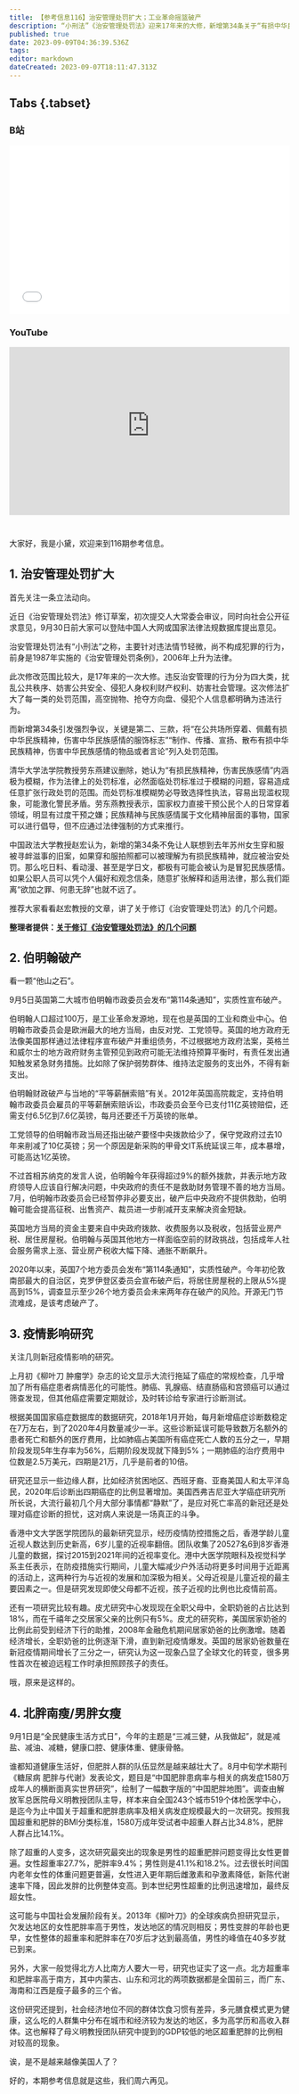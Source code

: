 ```yaml
---
title: 【参考信息116】治安管理处罚扩大；工业革命摇篮破产
description: “小刑法”《治安管理处罚法》迎来17年来的大修，新增第34条关于“有损中华民族精神，伤害中华民族感情”的条款引发激烈争议，让人想起去年苏州女生穿和服被寻衅滋事的旧案，会越来越多吗？工业革命起源地、英国第二大城市伯明翰实质性破产，是英国2020年以来的第七个。开源无门，节流难成，是该考虑破产。谁都知道健康生活好，但肥胖人群的队伍显然是越来越壮大了。上个月，有论文绘制出最详尽的中国肥胖地图，你被戳中了吗？
published: true
date: 2023-09-09T04:36:39.536Z
tags: 
editor: markdown
dateCreated: 2023-09-07T18:11:47.313Z
---
```


## Tabs {.tabset}
### B站
<div style="position: relative; padding: 30% 45%;">
<iframe style="position: absolute; width: 100%; height: 100%; left: 0; top: 0;" src="//player.bilibili.com/player.html?&bvid=BV1dh4y1e77C&page=1&as_wide=1&high_quality=1&danmaku=1&autoplay=0" scrolling="no" border="0" frameborder="no" framespacing="0" allowfullscreen="true"></iframe>
</div>

### YouTube
<div style="position: relative; padding: 30% 45%;">
<iframe style="position: absolute; top: 0; left: 0; width: 100%; height: 100%;" src="https://www.youtube-nocookie.com/embed/YouTubeVID" title="YouTube video player" frameborder="0" allow="accelerometer; autoplay; clipboard-write; encrypted-media; gyroscope; picture-in-picture" allowfullscreen></iframe>
</div>

#

大家好，我是小黛，欢迎来到116期参考信息。

## 1. 治安管理处罚扩大

首先关注一条立法动向。

近日《治安管理处罚法》修订草案，初次提交人大常委会审议，同时向社会公开征求意见，9月30日前大家可以登陆中国人大网或国家法律法规数据库提出意见。

治安管理处罚法有“小刑法”之称，主要针对违法情节轻微，尚不构成犯罪的行为，前身是1987年实施的《治安管理处罚条例》，2006年上升为法律。

此次修改范围比较大，是17年来的一次大修。违反治安管理的行为分为四大类，扰乱公共秩序、妨害公共安全、侵犯人身权利财产权利、妨害社会管理。这次修法扩大了每一类的处罚范围，高空抛物、抢夺方向盘、侵犯个人信息都明确为违法行为。

而新增第34条引发强烈争议，关键是第二、三款，将“在公共场所穿着、佩戴有损中华民族精神，伤害中华民族感情的服饰标志”“制作、传播、宣扬、散布有损中华民族精神，伤害中华民族感情的物品或者言论”列入处罚范围。

清华大学法学院教授劳东燕建议删除，她认为“有损民族精神，伤害民族感情”内涵极为模糊，作为法律上的处罚标准，必然面临处罚标准过于模糊的问题，容易造成任意扩张行政处罚的范围。而处罚标准模糊势必导致选择性执法，容易出现滥权现象，可能激化警民矛盾。劳东燕教授表示，国家权力直接干预公民个人的日常穿着领域，明显有过度干预之嫌；民族精神与民族感情属于文化精神层面的事物，国家可以进行倡导，但不应通过法律强制的方式来推行。

中国政法大学教授赵宏认为，新增的第34条不免让人联想到去年苏州女生穿和服被寻衅滋事的旧案，如果穿和服拍照都可以被理解为有损民族精神，就应被治安处罚。那么吃日料、看动漫、甚至是学日文，都极有可能会被认为是冒犯民族感情。如果公职人员可以凭个人偏好和观念信条，随意扩张解释和适用法律，那么我们距离“欲加之罪、何患无辞”也就不远了。

推荐大家看看赵宏教授的文章，讲了关于修订《治安管理处罚法》的几个问题。

**整理者提供：[关于修订《治安管理处罚法》的几个问题](https://i.ifeng.com/c/8SrCr8t1itK)**

## 2. 伯明翰破产

看一颗“他山之石”。

9月5日英国第二大城市伯明翰市政委员会发布“第114条通知”，实质性宣布破产。

伯明翰人口超过100万，是工业革命发源地，现在也是英国的工业和商业中心。伯明翰市政委员会是欧洲最大的地方当局，由反对党、工党领导。英国的地方政府无法像美国那样通过法律程序宣布破产并重组债务，不过根据地方政府法案，英格兰和威尔士的地方政府财务主管预见到政府可能无法维持预算平衡时，有责任发出通知触发紧急财务措施。比如除了保护弱势群体、维持法定服务的支出外，不得有新支出。

伯明翰财政破产与当地的“平等薪酬索赔”有关。2012年英国高院裁定，支持伯明翰市政委员会雇员的平等薪酬索赔诉讼，市政委员会至今已支付11亿英镑赔偿，还需支付6.5亿到7.6亿英镑，每月还要还千万英镑的账单。

工党领导的伯明翰市政当局还指出破产要怪中央拨款给少了，保守党政府过去10年来削减了10亿英镑；另一个原因是新采购的甲骨文IT系统延误三年，成本暴增，可能高达1亿英镑。

不过首相苏纳克的发言人说，伯明翰今年获得超过9%的额外拨款，并表示地方政府领导人应该自行解决问题，中央政府的责任不是救助财务管理不善的地方当局。7月，伯明翰市政委员会已经暂停非必要支出，破产后中央政府不提供救助，伯明翰可能会提高征税、出售资产、裁员进一步削减开支来解决资金短缺。

英国地方当局的资金主要来自中央政府拨款、收费服务以及税收，包括营业房产税、居住房屋税。伯明翰与英国其他地方一样面临空前的财政挑战，包括成年人社会服务需求上涨、营业房产税收大幅下降、通胀不断飙升。

2020年以来，英国7个地方委员会发布“第114条通知”，实质性破产。今年初伦敦南部最大的自治区，克罗伊登区委员会宣布破产后，将居住房屋税的上限从5%提高到15%，调查显示至少26个地方委员会未来两年存在破产的风险。开源无门节流难成，是该考虑破产了。


## 3. 疫情影响研究

关注几则新冠疫情影响的研究。

上月初《柳叶刀 肿瘤学》杂志的论文显示大流行拖延了癌症的常规检查，几乎增加了所有癌症患者病情恶化的可能性。肺癌、乳腺癌、结直肠癌和宫颈癌可以通过筛查发现，但其他癌症需要定期就诊，及时转诊给专家进行诊断测试。

根据美国国家癌症数据库的数据研究，2018年1月开始，每月新增癌症诊断数稳定在7万左右，到了2020年4月数量减少一半。这些诊断延误可能导致数万名额外的患者死亡和额外的医疗费用，比如肺癌占美国所有癌症死亡人数的五分之一，早期阶段发现5年生存率为56%，后期阶段发现就下降到5%；一期肺癌的治疗费用中位数是2.5万美元，四期是21万，几乎是前者的10倍。

研究还显示一些边缘人群，比如经济贫困地区、西班牙裔、亚裔美国人和太平洋岛民，2020年后诊断出四期癌症的比例显著增加。美国西弗吉尼亚大学癌症研究所所长说，大流行最初几个月大部分事情都“静默”了，是应对死亡率高的新冠还是处理对癌症诊断的担忧，这对病人来说是一场真正的斗争。

香港中文大学医学院团队的最新研究显示，经历疫情防控措施之后，香港学龄儿童近视人数达到历史新高，6岁儿童的近视率翻倍。团队收集了20527名6到8岁香港儿童的数据，探讨2015到2021年间的近视率变化。港中大医学院眼科及视觉科学系主任表示，在防疫措施实行期间，儿童大幅减少户外活动将更多时间用于近距离的活动上，这两种行为与近视的发展和加深极为相关。父母近视是儿童近视的最主要因素之一。但是研究发现即使父母都不近视，孩子近视的比例也比疫情前高。

还有一项研究比较有趣。皮尤研究中心发现现在全职父母中，全职奶爸的占比达到18%，而在千禧年之交居家父亲的比例只有5%。皮尤的研究称，美国居家奶爸的比例此前受到经济下行的助推，2008年金融危机期间居家奶爸的比例激增。随着经济增长，全职奶爸的比例逐渐下滑，直到新冠疫情爆发。英国的居家奶爸数量在新冠疫情期间增长了三分之一，研究认为这一现象凸显了全球文化的转变，很多男性首次在被迫远程工作时承担照顾孩子的责任。

哦，原来是这样的。

## 4. 北胖南瘦/男胖女瘦

9月1日是“全民健康生活方式日”，今年的主题是“三减三健，从我做起”，就是减盐、减油、减糖，健康口腔、健康体重、健康骨骼。

谁都知道健康生活好，但肥胖人群的队伍显然是越来越壮大了。8月中旬学术期刊《糖尿病 肥胖与代谢》发表论文，题目是“中国肥胖患病率与相关的病发症1580万成年人的横断面真实世界研究”，绘制了一幅数字版的“中国肥胖地图”。调查由解放军总医院母义明教授团队主导，样本来自全国243个城市519个体检医学中心，是迄今为止中国关于超重和肥胖患病率及相关病发症规模最大的一次研究。按照我国超重和肥胖的BMI分类标准，1580万成年受试者中超重人群占比34.8%，肥胖人群占比14.1%。

除了超重的人变多，这次研究最突出的现象是男性的超重肥胖问题变得比女性更普遍。女性超重率27.7%，肥胖率9.4%；男性则是41.1%和18.2%。过去很长时间国内老年女性的体重问题更普遍，女性进入更年期后雌激素和孕激素降低，新陈代谢速率下降，因此发胖的比例整体变高。到本世纪男性超重的比例迅速增加，最终反超女性。

这可能与中国社会发展阶段有关。2013年《柳叶刀》的全球疾病负担研究显示，欠发达地区的女性肥胖率高于男性，发达地区的情况则相反；男性变胖的年龄也更早，女性整体的超重率和肥胖率在70岁后才达到最高值，男性的峰值在40多岁就已到来。

另外，大家一般觉得北方人比南方人要大一号，研究也证实了这一点。北方超重率和肥胖率高于南方，其中内蒙古、山东和河北的两项数据都是全国前三，而广东、海南和江西是瘦子最多的三个省。

这份研究还提到，社会经济地位不同的群体饮食习惯有差异，多元膳食模式更为健康，这么吃的人群集中分布在城市和经济较为发达的地区，多为高学历和高收入群体。这也解释了母义明教授团队研究中提到的GDP较低的地区超重肥胖的比例相对较高的现象。

诶，是不是越来越像美国人了？

好的，本期参考信息就是这些，我们周六再见。